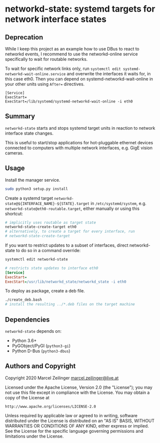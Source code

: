 # networkd-state: systemd targets for network interface states

## Deprecation

While I keep this project as an example how to use DBus to react to networkd events, I recommend to use the networkd-online service specifically to wait for routable networks.

To wait for specific network links only, run `systemctl edit systemd-networkd-wait-online.service` and overwrite the interfaces it waits for, in this case eth0.
Then you can depend on systemd-networkd-wait-online in your other units using `After=` directives.

```
[Service]
ExecStart=
ExecStart=/lib/systemd/systemd-networkd-wait-online -i eth0
```

## Summary

`networkd-state` starts and stops systemd target units in reaction to network interface state changes.

This is useful to start/stop applications for hot-pluggable ethernet devices connected to computers with multiple network interfaces, e.g. GigE vision cameras.

## Usage

Install the manager service.

```bash
sudo python3 setup.py install
```

Create a systemd target `networkd-state@${INTERFACE_NAME}-${STATE}.target` in `/etc/systemd/system`, e.g. `networkd-state@eth0-routable.target`, either manually or using this shortcut:

```bash
# implicitly uses routable as target state
networkd-state-create-target eth0
# alternatively, to create a target for every interface, run
# networkd-state-create-target
```

If you want to restrict updates to a subset of interfaces, direct networkd-state to do so in a command override:

```bash
systemctl edit networkd-state
```

```ini
# restricts state updates to interface eth0
[Service]
ExecStart=
ExecStart=/usr/lib/networkd_state/networkd_state -i eth0
```

To deploy as package, create a deb file.

```bash
./create_deb.bash
# install the resulting ../*.deb files on the target machine
```

## Dependencies

`networkd-state` depends on:

- Python 3.6+
- PyGObject/PyGI (``python3-gi``)
- Python D-Bus (``python3-dbus``)

## Authors and Copyright

Copyright 2020 Marcel Zeilinger <marcel.zeilinger@live.at>

Licensed under the Apache License, Version 2.0 (the "License");
you may not use this file except in compliance with the License.
You may obtain a copy of the License at

    http://www.apache.org/licenses/LICENSE-2.0

Unless required by applicable law or agreed to in writing, software
distributed under the License is distributed on an "AS IS" BASIS,
WITHOUT WARRANTIES OR CONDITIONS OF ANY KIND, either express or implied.
See the License for the specific language governing permissions and
limitations under the License.